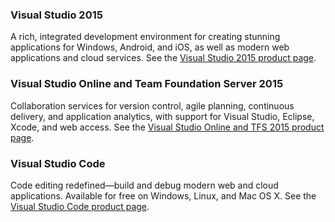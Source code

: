 <properties
    pageTitle="Product Family"
    description="The latest releases in the Visual Studio family of products continue to invest in core capabilities that empower developers and teams who are building for Web, desktop, mobile, and cloud applications"
    slug="productfamily"
    order="100"    
    keywords="visual studio, team foundation server, visual studio online, vs2015, vs, visualstudio, tfs, vso"
/>


### **Visual Studio 2015**

A rich, integrated development environment for creating stunning applications for Windows, Android, and iOS, as well as modern web applications and cloud services. See the [Visual Studio 2015 product page](vs2015).

### **Visual Studio Online** and **Team Foundation Server 2015**

Collaboration services for version control, agile planning, continuous delivery, and application analytics, with support for Visual Studio, Eclipse, Xcode, and web access. See the [Visual Studio Online and TFS 2015 product page](vsotfs2015).


### **Visual Studio Code**

Code editing redefined—build and debug modern web and cloud applications. Available for free on Windows, Linux, and Mac OS X. See the [Visual Studio Code product page](vscode).
